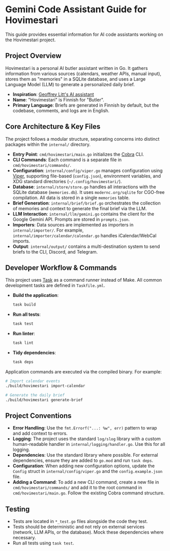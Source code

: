 # Gemini Code Assistant Guide for Hovimestari

This guide provides essential information for AI code assistants working on the Hovimestari project.

## Project Overview

Hovimestari is a personal AI butler assistant written in Go. It gathers information from various sources (calendars, weather APIs, manual input), stores them as "memories" in a SQLite database, and uses a Large Language Model (LLM) to generate a personalized daily brief.

- **Inspiration**: [Geoffrey Litt's AI assistant](https://www.geoffreylitt.com/2025/04/12/how-i-made-a-useful-ai-assistant-with-one-sqlite-table-and-a-handful-of-cron-jobs)
- **Name**: "Hovimestari" is Finnish for "Butler".
- **Primary Language**: Briefs are generated in Finnish by default, but the codebase, comments, and logs are in English.

## Core Architecture & Key Files

The project follows a modular structure, separating concerns into distinct packages within the `internal/` directory.

- **Entry Point**: `cmd/hovimestari/main.go` initializes the [Cobra](https://github.com/spf13/cobra) CLI.
- **CLI Commands**: Each command is a separate file in `cmd/hovimestari/commands/`.
- **Configuration**: `internal/config/viper.go` manages configuration using [Viper](https://github.com/spf13/viper), supporting file-based (`config.json`), environment variables, and XDG standard directories (`~/.config/hovimestari/`).
- **Database**: `internal/store/store.go` handles all interactions with the SQLite database (`memories.db`). It uses `modernc.org/sqlite` for CGO-free compilation. All data is stored in a single `memories` table.
- **Brief Generation**: `internal/brief/brief.go` orchestrates the collection of memories and context to generate the final brief via the LLM.
- **LLM Interaction**: `internal/llm/gemini.go` contains the client for the Google Gemini API. Prompts are stored in `prompts.json`.
- **Importers**: Data sources are implemented as importers in `internal/importer/`. For example, `internal/importer/calendar/calendar.go` handles iCalendar/WebCal imports.
- **Output**: `internal/output/` contains a multi-destination system to send briefs to the CLI, Discord, and Telegram.

## Developer Workflow & Commands

This project uses [Task](https://taskfile.dev/) as a command runner instead of Make. All common development tasks are defined in `Taskfile.yml`.

- **Build the application**:
  ```bash
  task build
  ```
- **Run all tests**:
  ```bash
  task test
  ```
- **Run linter**:
  ```bash
  task lint
  ```
- **Tidy dependencies**:
  ```bash
  task deps
  ```

Application commands are executed via the compiled binary. For example:
```bash
# Import calendar events
./build/hovimestari import-calendar

# Generate the daily brief
./build/hovimestari generate-brief
```

## Project Conventions

- **Error Handling**: Use the `fmt.Errorf("...: %w", err)` pattern to wrap and add context to errors.
- **Logging**: The project uses the standard `log/slog` library with a custom human-readable handler in `internal/logging/handler.go`. Use this for all logging.
- **Dependencies**: Use the standard library where possible. For external dependencies, ensure they are added to `go.mod` and run `task deps`.
- **Configuration**: When adding new configuration options, update the `Config` struct in `internal/config/viper.go` and the `config.example.json` file.
- **Adding a Command**: To add a new CLI command, create a new file in `cmd/hovimestari/commands/` and add it to the root command in `cmd/hovimestari/main.go`. Follow the existing Cobra command structure.

## Testing

- Tests are located in `*_test.go` files alongside the code they test.
- Tests should be deterministic and not rely on external services (network, LLM APIs, or the database). Mock these dependencies where necessary.
- Run all tests using `task test`.
